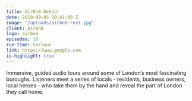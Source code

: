 ```yaml
---
title: AirBnB Detour
date: 2019-09-05 20:41:00 Z
image: "/uploads/airbnb-rev1.jpg"
client: AirBnB
logo: airbnb
episodes: 10
run-time: Various
link: https://www.google.com
is-highlight: true
---
```


Immersive, guided audio tours around some of London’s most fascinating boroughs. Listeners meet a series of locals - residents, business owners, local heroes - who take them by the hand and reveal the part of London they call home.